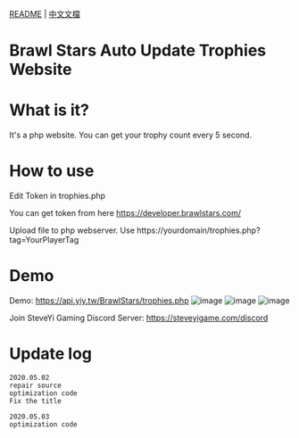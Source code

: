[README](README.md) | [中文文檔](README_zh.md)

# Brawl Stars Auto Update Trophies Website

# What is it?

It's a php website.
You can get your trophy count every 5 second.

# How to use

Edit Token in trophies.php

You can get token from here https://developer.brawlstars.com/

Upload file to php webserver.
Use https://yourdomain/trophies.php?tag=YourPlayerTag

# Demo

Demo: https://api.yiy.tw/BrawlStars/trophies.php
![image](https://github.com/SteveYiGame/BrawlStars-Auto-Update-Trophies/blob/master/img/ScreenShot01.png)
![image](https://github.com/SteveYiGame/BrawlStars-Auto-Update-Trophies/blob/master/img/ScreenShot02.png)
![image](https://github.com/SteveYiGame/BrawlStars-Auto-Update-Trophies/blob/master/img/ScreenShot03.png)

Join SteveYi Gaming Discord Server: https://steveyigame.com/discord

# Update log
```
2020.05.02
repair source
optimization code
Fix the title

2020.05.03
optimization code
```
